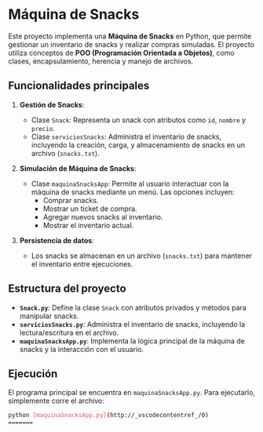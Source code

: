 # Máquina de Snacks

Este proyecto implementa una **Máquina de Snacks** en Python, que permite gestionar un inventario de snacks y realizar compras simuladas. El proyecto utiliza conceptos de **POO (Programación Orientada a Objetos)**, como clases, encapsulamiento, herencia y manejo de archivos.

## Funcionalidades principales
1. **Gestión de Snacks**:
   - Clase `Snack`: Representa un snack con atributos como `id`, `nombre` y `precio`.
   - Clase `serviciosSnacks`: Administra el inventario de snacks, incluyendo la creación, carga, y almacenamiento de snacks en un archivo (`snacks.txt`).

2. **Simulación de Máquina de Snacks**:
   - Clase `maquinaSnacksApp`: Permite al usuario interactuar con la máquina de snacks mediante un menú. Las opciones incluyen:
     - Comprar snacks.
     - Mostrar un ticket de compra.
     - Agregar nuevos snacks al inventario.
     - Mostrar el inventario actual.

3. **Persistencia de datos**:
   - Los snacks se almacenan en un archivo (`snacks.txt`) para mantener el inventario entre ejecuciones.

## Estructura del proyecto
- **`Snack.py`**: Define la clase `Snack` con atributos privados y métodos para manipular snacks.
- **`serviciosSnacks.py`**: Administra el inventario de snacks, incluyendo la lectura/escritura en el archivo.
- **`maquinaSnacksApp.py`**: Implementa la lógica principal de la máquina de snacks y la interacción con el usuario.

## Ejecución
El programa principal se encuentra en `maquinaSnacksApp.py`. Para ejecutarlo, simplemente corre el archivo:

```bash
python [maquinaSnacksApp.py](http://_vscodecontentref_/0)
=======
